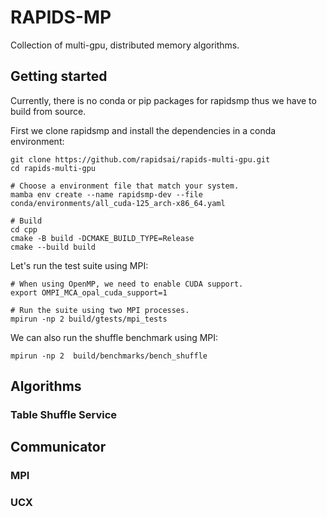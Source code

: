 # RAPIDS-MP

Collection of multi-gpu, distributed memory algorithms.

## Getting started

Currently, there is no conda or pip packages for rapidsmp thus we have to build from source.

First we clone rapidsmp and install the dependencies in a conda environment:
```
git clone https://github.com/rapidsai/rapids-multi-gpu.git
cd rapids-multi-gpu

# Choose a environment file that match your system.
mamba env create --name rapidsmp-dev --file conda/environments/all_cuda-125_arch-x86_64.yaml

# Build
cd cpp
cmake -B build -DCMAKE_BUILD_TYPE=Release
cmake --build build
```

Let's run the test suite using MPI:
```
# When using OpenMP, we need to enable CUDA support.
export OMPI_MCA_opal_cuda_support=1

# Run the suite using two MPI processes.
mpirun -np 2 build/gtests/mpi_tests
```

We can also run the shuffle benchmark using MPI:
```
mpirun -np 2  build/benchmarks/bench_shuffle
```

## Algorithms
### Table Shuffle Service

## Communicator

### MPI

### UCX
